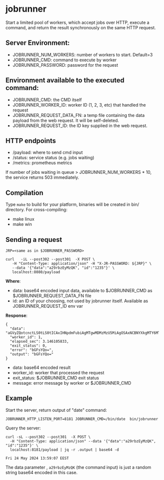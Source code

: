 # jobrunner

Start a limited pool of workers, which accept jobs over HTTP, execute a command, and return the result synchronously on the same HTTP request.

## Server Environment:

* JOBRUNNER_NUM_WORKERS: number of workers to start. Default=3
* JOBRUNNER_CMD: command to execute by worker
* JOBRUNNER_PASSWORD: password for the request

## Environment available to the executed command:

* JOBRUNNER_CMD: the CMD itself
* JOBRUNNER_WORKER_ID: worker ID (1, 2, 3, etc) that handled the request
* JOBRUNNER_REQUEST_DATA_FN: a temp file containing the data payload from the web request. It will be self-deleted.
* JOBRUNNER_REQUEST_ID: the ID key supplied in the web request.

## HTTP endpoints

* /payload: where to send cmd input
* /status: service status (e.g. jobs waiting)
* /metrics: prometheus metrics

If number of jobs waiting in queue > JOBRUNNER_NUM_WORKERS * 10, the service returns 503 immediately.

## Compilation

Type ```make``` to build for your platform, binaries will be created in bin/ directory. For cross-compiling:

* make linux
* make win

## Sending a request

```
JRP=<same as in $JOBRUNNER_PASSWORD>

curl   -iL --post302 --post301  -X POST \
   -H "Content-Type: application/json" -H "X-JR-PASSWORD: ${JRP}" \
   --data '{"data":"a29rbzEyMzQK", "id":"1235"}' \
   localhost:8080/payload
```

**Where**:

* data: base64 encoded input data, available to $JOBRUNNER_CMD as $JOBRUNNER_REQUEST_DATA_FN file
* id: an ID of your choosing, not used by jobrunner itself. Available as JOBRUNNER_REQUEST_ID env var


**Response**:

```
{
  "data": "aGVyZQotcnctLS0tLS0tICAxIHNpdmFubiAgMTgwMDMzMzU5MiAgOSAxNCBNYXkgMTY6MTIgdG1wL2pvYmRhdGFfd18xX2lkXzEyMzVfMzU4MzI0MjkyMQotcnctLS0tLS0tICAxIHNpdmFubiAgMTgwMDMzMzU5MiAgOSAxNCBNYXkgMTE6NTYgdG1wL2pvYmRhdGFfd18yX2lkXzEyMzVfMTAzOTE5MzI1OAo=",
  "worker_id": 1,
  "elapsed_sec": 3.146105833,
  "exit_status": 0,
  "error": "bGFsYQo=",
  "output": "bGFsYQo="
}
```

* data: base64 encoded result
* worker_id: worker that processed the request
* exit_status: $JOBRUNNER_CMD exit status
* message: error message by worker or $JOBRUNNER_CMD

## Example

Start the server, return output of "date" command:
``` 
JOBRUNNER_HTTP_LISTEN_PORT=8181 JOBRUNNER_CMD=/bin/date  bin/jobrunner
```

Query the server:

```
curl -sL --post302 --post301  -X POST \
  -H "Content-Type: application/json" --data '{"data":"a29rbzEyMzQK", "id":"1235"}' \
  localhost:8181/payload | jq -r .output | base64 -d

Fri 24 May 2024 13:59:07 EEST
```

The data parameter , ```a29rbzEyMzQK``` (the command input) is just a random string base64 encoded in this case.

